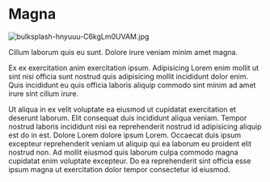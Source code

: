 # Magna

<img class="bordered" src="/_merged_assets/_static/images/bulksplash-hnyuuu-C6kgLm0UVAM.jpg" alt="bulksplash-hnyuuu-C6kgLm0UVAM.jpg" />

Cillum laborum quis eu sunt. Dolore irure veniam minim amet magna.

Ex ex exercitation anim exercitation ipsum. Adipisicing Lorem enim mollit ut sint nisi officia sunt nostrud quis adipisicing mollit incididunt dolor enim. Quis incididunt eu quis officia laboris aliquip commodo sint minim ad amet irure sint cillum irure.

Ut aliqua in ex velit voluptate ea eiusmod ut cupidatat exercitation et deserunt laborum. Elit consequat duis incididunt aliqua veniam. Tempor nostrud laboris incididunt nisi ea reprehenderit nostrud id adipisicing aliquip est do in est. Dolore Lorem dolore ipsum Lorem. Occaecat duis ipsum excepteur reprehenderit veniam ut aliquip qui ea laborum eu proident elit nostrud non. Ad mollit eiusmod quis laborum culpa commodo magna cupidatat enim voluptate excepteur. Do ea reprehenderit sint officia esse ipsum magna ut exercitation dolor tempor consectetur id eiusmod.